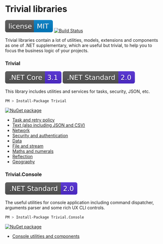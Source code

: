 # Trivial libraries

[![MIT licensed](./assets/badge_lisence_MIT.svg)](https://github.com/nuscien/trivial/blob/master/LICENSE)
[![Build Status](https://dev.azure.com/nuscien/trivial/_apis/build/status/nuscien.trivial?branchName=master)](https://dev.azure.com/nuscien/trivial/_build/latest?definitionId=1&branchName=master)

Trivial libraries contain a lot of utilities, models, extensions and components as one of .NET supplementary, which are useful but trivial, to help you to focus the business logic of your projects.

### Trivial

![.NET Core 3.1](./assets/badge_NET_Core_3_1.svg)
![.NET Standard 2.0](./assets/badge_NET_Standard_2_0.svg)

This library includes utilities and services for tasks, security, JSON, etc.

```sh
PM > Install-Package Trivial
```

[![NuGet package](https://img.shields.io/nuget/dt/Trivial)](https://www.nuget.org/packages/Trivial)

- [Task and retry policy](./tasks/README)
- [Text (also including JSON and CSV)](./text/README)
- [Network](./net/README)
- [Security and authentication](./security/README)
- [Data](./data/README)
- [File and stream](./io/README)
- [Maths and numerals](./maths/README)
- [Reflection](./reflection/README)
- [Geography](./geo/README)

### Trivial.Console

![.NET Standard 2.0](./assets/badge_NET_Standard_2_0.svg)

The useful utilities for console application including command dispatcher, arguments parser and some rich UX CLI controls.

```sh
PM > Install-Package Trivial.Console
```

[![NuGet package](https://img.shields.io/nuget/dt/Trivial.Console?label=nuget+downloads)](https://www.nuget.org/packages/Trivial.Console)

- [Console utilities and components](./console/README)
